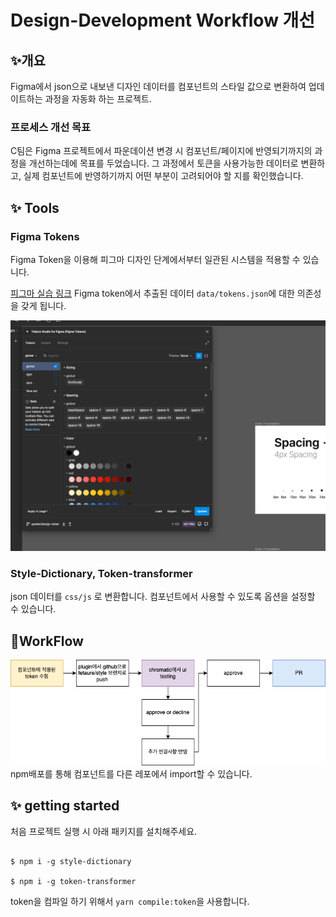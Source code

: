 # Design-Development Workflow 개선

## ✨개요

Figma에서 json으로 내보낸 디자인 데이터를 컴포넌트의 스타일 값으로 변환하여 업데이트하는 과정을 자동화 하는 프로젝트.

### 프로세스 개선 목표

C팀은 Figma 프로젝트에서 파운데이션 변경 시 컴포넌트/페이지에 반영되기까지의 과정을 개선하는데에 목표를 두었습니다. 그 과정에서 토큰을 사용가능한 데이터로 변환하고, 실제 컴포넌트에 반영하기까지 어떤 부분이 고려되어야 할 지를 확인했습니다.

## ✨ Tools

### Figma Tokens

Figma Token을 이용해 피그마 디자인 단계에서부터 일관된 시스템을 적용할 수 있습니다.

[피그마 실습 링크](<https://www.figma.com/file/3mXplUlIMMQsyftgmTSVwT/%E2%9D%96-Uber-(Started)-(Copy)?node-id=105%3A1507&t=um01JvZsUPJGCQIY-1>)
Figma token에서 추출된 데이터 `data/tokens.json`에 대한 의존성을 갖게 됩니다.

![피그마 토큰](figma.png)

### Style-Dictionary, Token-transformer

json 데이터를 `css/js` 로 변환합니다. 컴포넌트에서 사용할 수 있도록 옵션을 설정할 수 있습니다.

## 📐WorkFlow

![workflow](./src/stories/assets/workflow.png)
npm배포를 통해 컴포넌트를 다른 레포에서 import할 수 있습니다.

## ✨ getting started

처음 프로젝트 실행 시 아래 패키지를 설치해주세요.

```

$ npm i -g style-dictionary

$ npm i -g token-transformer

```

token을 컴파일 하기 위해서 `yarn compile:token`을 사용합니다.
